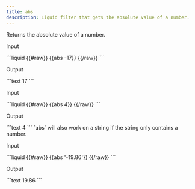 ```yaml
---
title: abs
description: Liquid filter that gets the absolute value of a number.
---
```

Returns the absolute value of a number.
<p class="code-label">Input</p>
```liquid
{{#raw}}
{{abs -17}}
{{/raw}}
```
<p class="code-label">Output</p>
```text
17
```
<p class="code-label">Input</p>
```liquid
{{#raw}}
{{abs 4}}
{{/raw}}
```
<p class="code-label">Output</p>
```text
4
```
`abs` will also work on a string if the string only contains a number.
<p class="code-label">Input</p>
```liquid
{{#raw}}
{{abs '-19.86'}}
{{/raw}}
```
<p class="code-label">Output</p>
```text
19.86
```